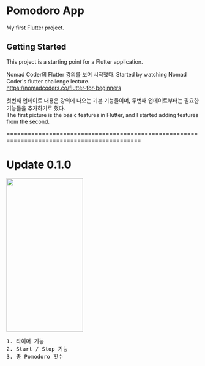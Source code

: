 # Pomodoro App

My first Flutter project.

## Getting Started

This project is a starting point for a Flutter application.

Nomad Coder의 Flutter 강의를 보며 시작했다.
Started by watching Nomad Coder's flutter challenge lecture.
<br>https://nomadcoders.co/flutter-for-beginners

첫번째 업데이트 내용은 강의에 나오는 기본 기능들이며, 두번째 업데이트부터는 필요한 기능들을 추가하기로 했다.
<br>The first picture is the basic features in Flutter, and I started adding features from the second.

============================================================================================
# Update 0.1.0
<img src="https://github.com/noaz98/Pomodoros/assets/102011453/5c114181-697c-4ba8-a1d6-0a3ec19a3dcc" width="200" height="400"/>
<pre>1. 타이머 기능
2. Start / Stop 기능
3. 총 Pomodoro 횟수 </pre>
